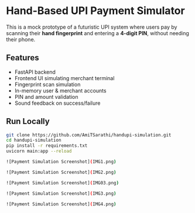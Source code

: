 # Hand-Based UPI Payment Simulator

This is a mock prototype of a futuristic UPI system where users pay by scanning their **hand fingerprint** and entering a **4-digit PIN**, without needing their phone.

## Features
- FastAPI backend
- Frontend UI simulating merchant terminal
- Fingerprint scan simulation
- In-memory user & merchant accounts
- PIN and amount validation
- Sound feedback on success/failure

## Run Locally

```bash
git clone https://github.com/AmiTSarathi/handupi-simulation.git
cd handupi-simulation
pip install -r requirements.txt
uvicorn main:app --reload

![Payment Simulation Screenshot](IMG1.png)

![Payment Simulation Screenshot](IMG2.png)

![Payment Simulation Screenshot](IMG03.png)

![Payment Simulation Screenshot](IMG3.png)

![Payment Simulation Screenshot](IMG4.png)





